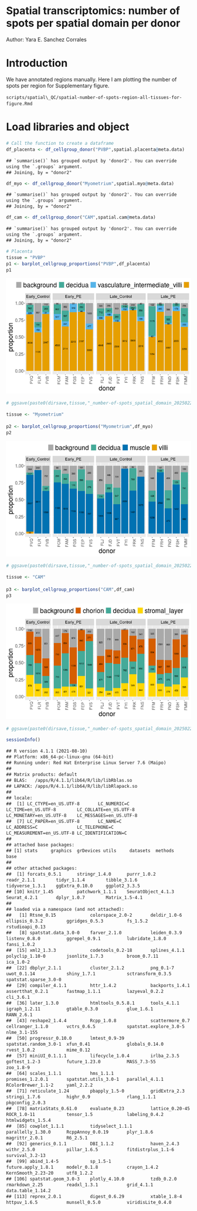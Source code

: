 Spatial transcriptomics: number of spots per spatial domain per donor
================

Author: Yara E. Sanchez Corrales

# Introduction

We have annotated regions manually. Here I am plotting the number of
spots per region for Supplementary figure.

`scripts/spatial\_QC/spatial-number-of-spots-region-all-tissues-for-figure.Rmd`

# Load libraries and object

``` r
# Call the function to create a dataframe
df_placenta <- df_cellgroup_donor("PVBP",spatial.placenta@meta.data) 
```

    ## `summarise()` has grouped output by 'donor2'. You can override using the `.groups` argument.
    ## Joining, by = "donor2"

``` r
df_myo <- df_cellgroup_donor("Myometrium",spatial.myo@meta.data) 
```

    ## `summarise()` has grouped output by 'donor2'. You can override using the `.groups` argument.
    ## Joining, by = "donor2"

``` r
df_cam <- df_cellgroup_donor("CAM",spatial.cam@meta.data) 
```

    ## `summarise()` has grouped output by 'donor2'. You can override using the `.groups` argument.
    ## Joining, by = "donor2"

``` r
# Placenta
tissue = "PVBP"
p1 <- barplot_cellgroup_proportions("PVBP",df_placenta)
p1
```

![](spatial-number-of-spots-region-all-tissues-2025-05-21_files/figure-gfm/unnamed-chunk-6-1.png)<!-- -->

``` r
# ggsave(paste0(dirsave,tissue,"_number-of-spots_spatial_domain_20250226.png"), p1, width=8,height=5, bg = "white",  units = 'in', dpi = 300)
```

``` r
tissue <- "Myometrium"

p2 <- barplot_cellgroup_proportions("Myometrium",df_myo)
p2
```

![](spatial-number-of-spots-region-all-tissues-2025-05-21_files/figure-gfm/unnamed-chunk-7-1.png)<!-- -->

``` r
# ggsave(paste0(dirsave,tissue,"_number-of-spots_spatial_domain_20250226.png"), p2, width=8,height=5, bg = "white",  units = 'in', dpi = 300)
```

``` r
tissue <- "CAM"

p3 <- barplot_cellgroup_proportions("CAM",df_cam)
p3
```

![](spatial-number-of-spots-region-all-tissues-2025-05-21_files/figure-gfm/unnamed-chunk-8-1.png)<!-- -->

``` r
# ggsave(paste0(dirsave,tissue,"_number-of-spots_spatial_domain_20250226.png"), p3, width=8,height=5, bg = "white",  units = 'in', dpi = 300)
```

``` r
sessionInfo()
```

    ## R version 4.1.1 (2021-08-10)
    ## Platform: x86_64-pc-linux-gnu (64-bit)
    ## Running under: Red Hat Enterprise Linux Server 7.6 (Maipo)
    ## 
    ## Matrix products: default
    ## BLAS:   /apps/R/4.1.1/lib64/R/lib/libRblas.so
    ## LAPACK: /apps/R/4.1.1/lib64/R/lib/libRlapack.so
    ## 
    ## locale:
    ##  [1] LC_CTYPE=en_US.UTF-8       LC_NUMERIC=C               LC_TIME=en_US.UTF-8        LC_COLLATE=en_US.UTF-8     LC_MONETARY=en_US.UTF-8    LC_MESSAGES=en_US.UTF-8   
    ##  [7] LC_PAPER=en_US.UTF-8       LC_NAME=C                  LC_ADDRESS=C               LC_TELEPHONE=C             LC_MEASUREMENT=en_US.UTF-8 LC_IDENTIFICATION=C       
    ## 
    ## attached base packages:
    ## [1] stats     graphics  grDevices utils     datasets  methods   base     
    ## 
    ## other attached packages:
    ##  [1] forcats_0.5.1      stringr_1.4.0      purrr_1.0.2        readr_2.1.1        tidyr_1.1.4        tibble_3.1.6       tidyverse_1.3.1    ggExtra_0.10.0     ggplot2_3.3.5     
    ## [10] knitr_1.45         patchwork_1.1.1    SeuratObject_4.1.3 Seurat_4.2.1       dplyr_1.0.7        Matrix_1.5-4.1    
    ## 
    ## loaded via a namespace (and not attached):
    ##   [1] Rtsne_0.15             colorspace_2.0-2       deldir_1.0-6           ellipsis_0.3.2         ggridges_0.5.3         fs_1.5.2               rstudioapi_0.13       
    ##   [8] spatstat.data_3.0-0    farver_2.1.0           leiden_0.3.9           listenv_0.8.0          ggrepel_0.9.1          lubridate_1.8.0        fansi_1.0.2           
    ##  [15] xml2_1.3.3             codetools_0.2-18       splines_4.1.1          polyclip_1.10-0        jsonlite_1.7.3         broom_0.7.11           ica_1.0-2             
    ##  [22] dbplyr_2.1.1           cluster_2.1.2          png_0.1-7              uwot_0.1.14            shiny_1.7.1            sctransform_0.3.5      spatstat.sparse_3.0-0 
    ##  [29] compiler_4.1.1         httr_1.4.2             backports_1.4.1        assertthat_0.2.1       fastmap_1.1.1          lazyeval_0.2.2         cli_3.6.1             
    ##  [36] later_1.3.0            htmltools_0.5.8.1      tools_4.1.1            igraph_1.2.11          gtable_0.3.0           glue_1.6.1             RANN_2.6.1            
    ##  [43] reshape2_1.4.4         Rcpp_1.0.8             scattermore_0.7        cellranger_1.1.0       vctrs_0.6.5            spatstat.explore_3.0-5 nlme_3.1-155          
    ##  [50] progressr_0.10.0       lmtest_0.9-39          spatstat.random_3.0-1  xfun_0.41              globals_0.14.0         rvest_1.0.2            mime_0.12             
    ##  [57] miniUI_0.1.1.1         lifecycle_1.0.4        irlba_2.3.5            goftest_1.2-3          future_1.23.0          MASS_7.3-55            zoo_1.8-9             
    ##  [64] scales_1.1.1           hms_1.1.1              promises_1.2.0.1       spatstat.utils_3.0-1   parallel_4.1.1         RColorBrewer_1.1-2     yaml_2.2.2            
    ##  [71] reticulate_1.24        pbapply_1.5-0          gridExtra_2.3          stringi_1.7.6          highr_0.9              rlang_1.1.1            pkgconfig_2.0.3       
    ##  [78] matrixStats_0.61.0     evaluate_0.23          lattice_0.20-45        ROCR_1.0-11            tensor_1.5             labeling_0.4.2         htmlwidgets_1.5.4     
    ##  [85] cowplot_1.1.1          tidyselect_1.1.1       parallelly_1.30.0      RcppAnnoy_0.0.19       plyr_1.8.6             magrittr_2.0.1         R6_2.5.1              
    ##  [92] generics_0.1.1         DBI_1.1.2              haven_2.4.3            withr_2.5.0            pillar_1.6.5           fitdistrplus_1.1-6     survival_3.2-13       
    ##  [99] abind_1.4-5            sp_1.5-1               future.apply_1.8.1     modelr_0.1.8           crayon_1.4.2           KernSmooth_2.23-20     utf8_1.2.2            
    ## [106] spatstat.geom_3.0-3    plotly_4.10.0          tzdb_0.2.0             rmarkdown_2.25         readxl_1.3.1           grid_4.1.1             data.table_1.14.2     
    ## [113] reprex_2.0.1           digest_0.6.29          xtable_1.8-4           httpuv_1.6.5           munsell_0.5.0          viridisLite_0.4.0
